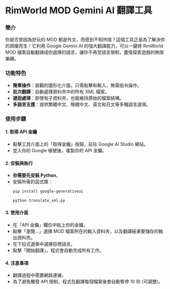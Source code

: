 # RimWorld MOD Gemini AI 翻譯工具

### 簡介
你是否曾因為好玩的 MOD 都是外文，而感到不知所措？這個工具正是為了解決你的困擾而生！它利用 Google Gemini AI 的強大翻譯能力，可以一鍵將 RimWorld MOD 檔案自動翻譯成你選擇的語言，讓你不再受語言限制，盡情探索遊戲的無限樂趣。

### 功能特色
- **簡單操作**：直觀的圖形化介面，只需點擊和輸入，無需指令操作。
- **批次翻譯**：自動處理資料夾中的所有 XML 檔案。
- **遞迴處理**：即使有子資料夾，也能維持原始的檔案結構。
- **多語言支援**：提供繁體中文、簡體中文、英文和日文等多種語言選項。

### 使用步驟

#### 1. 取得 API 金鑰
- 點擊工具介面上的「取得金鑰」按鈕，前往 Google AI Studio 網站。
- 登入你的 Google 帳號後，複製你的 API 金鑰。

#### 2. 安裝與執行
- **你需要先安裝 Python**。
- 安裝所需的函式庫：
  ```sh
  pip install google-generativeai

  python translate_xml.py

#### 3. 使用介面
- 在「API 金鑰」欄位中貼上你的金鑰。
- 點擊「瀏覽...」選擇 MOD 檔案所在的輸入資料夾，以及翻譯結果要儲存的輸出資料夾。
- 在下拉式選單中選擇目標語言。
- 點擊「開始翻譯」，程式會自動完成所有工作。

#### 4. 注意事項
- 翻譯過程中需要網路連線。
- 為了避免觸發 API 限制，程式在翻譯每個檔案後會自動暫停 10 秒 (可調整)。